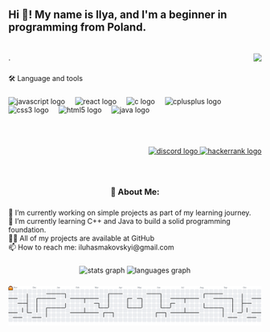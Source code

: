 <h2 align="left">Hi 👋! My name is Ilya, and I'm a beginner in programming from Poland.</h2>

###

<br clear="both">

<img align="right" height="186ex" src="https://media.tenor.com/HZUla_cmhoAAAAAM/party-in-provincetown.gif"  />

<div width="2ex">
  .
</div>

###

<p align="left">🛠 Language and tools</p>

###

<div align="left">
  <img src="https://cdn.jsdelivr.net/gh/devicons/devicon/icons/javascript/javascript-original.svg" height="40" alt="javascript logo"  />
  <img width="12" />
  <img src="https://cdn.jsdelivr.net/gh/devicons/devicon/icons/react/react-original.svg" height="40" alt="react logo"  />
  <img width="12" />
  <img src="https://cdn.jsdelivr.net/gh/devicons/devicon/icons/c/c-original.svg" height="40" alt="c logo"  />
  <img width="12" />
  <img src="https://cdn.jsdelivr.net/gh/devicons/devicon/icons/cplusplus/cplusplus-original.svg" height="40" alt="cplusplus logo"  />
  <img width="12" />
  <img src="https://cdn.jsdelivr.net/gh/devicons/devicon/icons/css3/css3-original.svg" height="40" alt="css3 logo"  />
  <img width="12" />
  <img src="https://cdn.jsdelivr.net/gh/devicons/devicon/icons/html5/html5-original.svg" height="40" alt="html5 logo"  />
  <img width="12" />
  <img src="https://cdn.jsdelivr.net/gh/devicons/devicon/icons/java/java-original.svg" height="40" alt="java logo"  />
</div>

###

<br clear="both">

<div align="right">
  <a href="https://discord.com/channels/@me" target="_blank">
  <img src="https://img.shields.io/static/v1?message=Discord&logo=discord&label=&color=7289DA&logoColor=white&labelColor=&style=for-the-badge" height="32" alt="discord logo"  />
  </a>
    <a href="https://www.hackerrank.com/profile/smaksnowy" target="_blank">
  <img src="https://img.shields.io/static/v1?message=HackerRank&logo=hackerrank&label=&color=2EC866&logoColor=white&labelColor=&style=for-the-badge" height="32" alt="hackerrank logo"  />
    </a>
</div>

###

<br clear="both">

<h3 align="center">💫 About Me:</h3>

###

<p align="left">🔭 I’m currently working on simple projects as part of my learning journey.<br>🌱 I’m currently learning C++ and Java to build a solid programming foundation.<br>👨‍💻 All of my projects are available at GitHub<br>📫 How to reach me: iluhasmakovskyi@gmail.com</p>

###

<div align="center">
  <img src="https://github-readme-stats.vercel.app/api?username=iliapp&hide_title=false&hide_rank=false&show_icons=true&include_all_commits=true&count_private=true&disable_animations=false&theme=dracula&locale=en&hide_border=false&order=1" height="150" alt="stats graph"  />
  <img src="https://github-readme-stats.vercel.app/api/top-langs?username=iliapp&locale=en&hide_title=false&layout=compact&card_width=320&langs_count=5&theme=dracula&hide_border=false&order=2" height="150" alt="languages graph"  />
</div>

###

<picture>
  <source media="(prefers-color-scheme: dark)" srcset="https://raw.githubusercontent.com/iliapp/iliapp/output/pacman-contribution-graph-dark.svg">
  <source media="(prefers-color-scheme: light)" srcset="https://raw.githubusercontent.com/iliapp/iliapp/output/pacman-contribution-graph.svg">
  <img alt="pacman contribution graph" src="https://raw.githubusercontent.com/iliapp/iliapp/output/pacman-contribution-graph.svg">
</picture>

###
